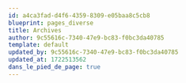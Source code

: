 ```yaml
---
id: a4ca3fad-d4f6-4359-8309-e05baa8c5cb8
blueprint: pages_diverse
title: Archives
author: 9c55616c-7340-47e9-bc83-f0bc3da40785
template: default
updated_by: 9c55616c-7340-47e9-bc83-f0bc3da40785
updated_at: 1722513562
dans_le_pied_de_page: true
---
```

